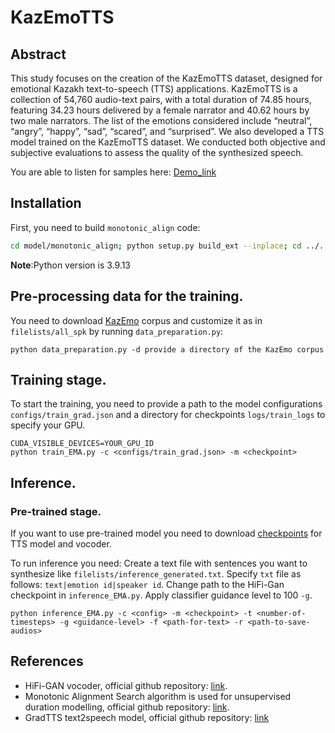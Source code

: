 # KazEmoTTS

## Abstract

This study focuses on the creation of the KazEmoTTS dataset, designed for emotional Kazakh text-to-speech
(TTS) applications. KazEmoTTS is a collection of 54,760 audio-text pairs, with a total duration of 74.85 hours,
featuring 34.23 hours delivered by a female narrator and 40.62 hours by two male narrators. The list of the
emotions considered include “neutral”, “angry”, “happy”, “sad”, “scared”, and “surprised”. We also developed a TTS
model trained on the KazEmoTTS dataset. We conducted both objective and subjective evaluations to assess the
quality of the synthesized speech.

You are able to listen for samples here: [Demo_link](https://anonimous4849.github.io)



## Installation

First, you need to build `monotonic_align` code:

```bash
cd model/monotonic_align; python setup.py build_ext --inplace; cd ../..
```

**Note**:Python version is 3.9.13

## Pre-processing data for the training.

You need to download [KazEmo](https://drive.google.com/file/d/1jHzzqS58Te8xR1VqBl4dcpOCitsESi62/view?usp=share_link) corpus and customize it as in `filelists/all_spk` by running `data_preparation.py`:
```shell
python data_preparation.py -d provide a directory of the KazEmo corpus
```

## Training stage.
To start the training, you need to provide a path to the model configurations `configs/train_grad.json` and a directory for checkpoints `logs/train_logs` to specify your GPU.

```shell
CUDA_VISIBLE_DEVICES=YOUR_GPU_ID
python train_EMA.py -c <configs/train_grad.json> -m <checkpoint>
```

## Inference.

### Pre-trained stage.
If you want to use pre-trained model you need to download [checkpoints](https://drive.google.com/file/d/1yfIOoVZEiFflh9494Ul6bUmktYvdM7XM/view?usp=share_link) for TTS model and vocoder.

To run inference you need:
Create a text file with sentences you want to synthesize like `filelists/inference_generated.txt`.
Specify `txt` file as follows: `text|emotion id|speaker id`.
Change path to the HiFi-Gan checkpoint in `inference_EMA.py`.
Apply classifier guidance level to 100 `-g`.
```shell
python inference_EMA.py -c <config> -m <checkpoint> -t <number-of-timesteps> -g <guidance-level> -f <path-for-text> -r <path-to-save-audios>
```


## References

* HiFi-GAN vocoder, official github repository: [link](https://github.com/jik876/hifi-gan).
* Monotonic Alignment Search algorithm is used for unsupervised duration modelling, official github repository: [link](https://github.com/jaywalnut310/glow-tts).
* GradTTS text2speech model, official github repository: [link](https://github.com/huawei-noah/Speech-Backbones/tree/main/Grad-TTS)

